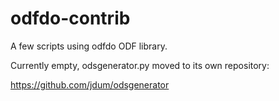 # odfdo-contrib

A few scripts using odfdo ODF library.

Currently empty, odsgenerator.py moved to its own repository:

https://github.com/jdum/odsgenerator
